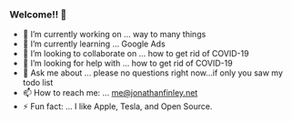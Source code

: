 ### Welcome!! 👋

<!--
**jonfinley/jonfinley** is a ✨ _special_ ✨ repository because its `README.md` (this file) appears on your GitHub profile.-->

- 🔭 I’m currently working on ... way to many things
- 🌱 I’m currently learning ... Google Ads
- 👯 I’m looking to collaborate on ... how to get rid of COVID-19
- 🤔 I’m looking for help with ... how to get rid of COVID-19
- 💬 Ask me about ... please no questions right now...if only you saw my todo list
- 📫 How to reach me: ... me@jonathanfinley.net
- ⚡ Fun fact: ... I like Apple, Tesla, and Open Source.
